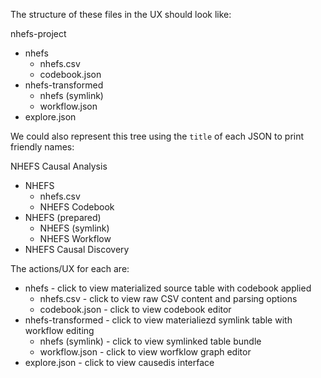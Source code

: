 The structure of these files in the UX should look like:

nhefs-project

- nhefs
  - nhefs.csv
  - codebook.json
- nhefs-transformed
  - nhefs (symlink)
  - workflow.json
- explore.json

We could also represent this tree using the `title` of each JSON to print friendly names:

NHEFS Causal Analysis

- NHEFS
  - nhefs.csv
  - NHEFS Codebook
- NHEFS (prepared)
  - NHEFS (symlink)
  - NHEFS Workflow
- NHEFS Causal Discovery

The actions/UX for each are:

- nhefs - click to view materialized source table with codebook applied
  - nhefs.csv - click to view raw CSV content and parsing options
  - codebook.json - click to view codebook editor
- nhefs-transformed - click to view materialiezd symlink table with workflow editing
  - nhefs (symlink) - click to view symlinked table bundle
  - workflow.json - click to view worfklow graph editor
- explore.json - click to view causedis interface

